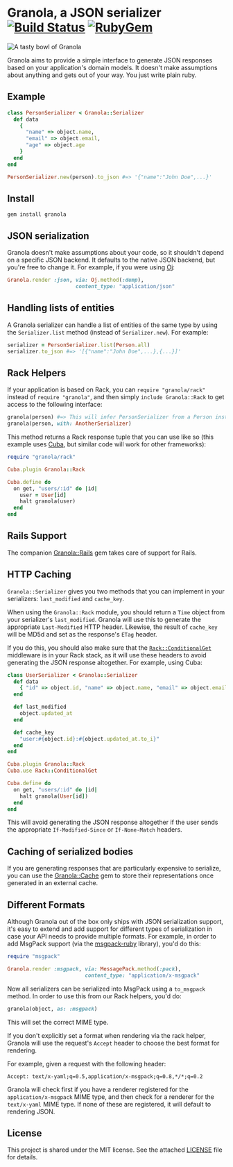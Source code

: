 # Granola, a JSON serializer [![Build Status](https://img.shields.io/travis/foca/granola.svg)](https://travis-ci.org/foca/granola) [![RubyGem](https://img.shields.io/gem/dt/granola.svg)](https://rubygems.org/gems/granola)

![A tasty bowl of Granola](https://cloud.githubusercontent.com/assets/437/4827156/9e8d33da-5f76-11e4-8574-7803e84845f2.JPG)

Granola aims to provide a simple interface to generate JSON responses based on
your application's domain models. It doesn't make assumptions about anything and
gets out of your way. You just write plain ruby.

## Example

``` ruby
class PersonSerializer < Granola::Serializer
  def data
    {
      "name" => object.name,
      "email" => object.email,
      "age" => object.age
    }
  end
end

PersonSerializer.new(person).to_json #=> '{"name":"John Doe",...}'
```

## Install

    gem install granola

## JSON serialization

Granola doesn't make assumptions about your code, so it shouldn't depend on a
specific JSON backend. It defaults to the native JSON backend, but you're free
to change it. For example, if you were using [Oj][]:

``` ruby
Granola.render :json, via: Oj.method(:dump),
                      content_type: "application/json"
```

[Oj]: https://github.com/ohler55/oj

## Handling lists of entities

A Granola serializer can handle a list of entities of the same type by using the
`Serializer.list` method (instead of `Serializer.new`). For example:

``` ruby
serializer = PersonSerializer.list(Person.all)
serializer.to_json #=> '[{"name":"John Doe",...},{...}]'
```

## Rack Helpers

If your application is based on Rack, you can `require "granola/rack"` instead
of `require "granola"`, and then simply `include Granola::Rack` to get access
to the following interface:

``` ruby
granola(person) #=> This will infer PersonSerializer from a Person instance
granola(person, with: AnotherSerializer)
```

This method returns a Rack response tuple that you can use like so (this example
uses [Cuba][], but similar code will work for other frameworks):

``` ruby
require "granola/rack"

Cuba.plugin Granola::Rack

Cuba.define do
  on get, "users/:id" do |id|
    user = User[id]
    halt granola(user)
  end
end
```

[Cuba]: http://cuba.is

## Rails Support

The companion [Granola::Rails](https://github.com/foca/granola-rails) gem takes
care of support for Rails.

## HTTP Caching

`Granola::Serializer` gives you two methods that you can implement in your
serializers: `last_modified` and `cache_key`.

When using the `Granola::Rack` module, you should return a `Time` object from
your serializer's `last_modified`.  Granola will use this to generate the
appropriate `Last-Modified` HTTP header.  Likewise, the result of `cache_key`
will be MD5d and set as the response's `ETag` header.

If you do this, you should also make sure that the [`Rack::ConditionalGet`][cg]
middleware is in your Rack stack, as it will use these headers to avoid
generating the JSON response altogether. For example, using Cuba:

``` ruby
class UserSerializer < Granola::Serializer
  def data
    { "id" => object.id, "name" => object.name, "email" => object.email }
  end

  def last_modified
    object.updated_at
  end

  def cache_key
    "user:#{object.id}:#{object.updated_at.to_i}"
  end
end

Cuba.plugin Granola::Rack
Cuba.use Rack::ConditionalGet

Cuba.define do
  on get, "users/:id" do |id|
    halt granola(User[id])
  end
end
```

This will avoid generating the JSON response altogether if the user sends the
appropriate `If-Modified-Since` or `If-None-Match` headers.

[cg]: http://www.rubydoc.info/github/rack/rack/Rack/ConditionalGet

## Caching of serialized bodies

If you are generating responses that are particularly expensive to serialize,
you can use the [Granola::Cache](https://github.com/foca/granola-cache) gem to
store their representations once generated in an external cache.

## Different Formats

Although Granola out of the box only ships with JSON serialization support, it's
easy to extend and add support for different types of serialization in case your
API needs to provide multiple formats. For example, in order to add MsgPack
support (via the [msgpack-ruby][] library), you'd do this:

``` ruby
require "msgpack"

Granola.render :msgpack, via: MessagePack.method(:pack),
                         content_type: "application/x-msgpack"
```

Now all serializers can be serialized into MsgPack using a `to_msgpack` method.
In order to use this from our Rack helpers, you'd do:

``` ruby
granola(object, as: :msgpack)
```

This will set the correct MIME type.

If you don't explicitly set a format when rendering via the rack helper, Granola
will use the request's `Accept` header to choose the best format for rendering.

For example, given a request with the following header:

    Accept: text/x-yaml;q=0.5,application/x-msgpack;q=0.8,*/*;q=0.2

Granola will check first if you have a renderer registered for the
`application/x-msgpack` MIME type, and then check for a renderer for the
`text/x-yaml` MIME type. If none of these are registered, it will default to
rendering JSON.

[msgpack-ruby]: https://github.com/msgpack/msgpack-ruby

## License

This project is shared under the MIT license. See the attached [LICENSE][] file
for details.

[LICENSE]: ./LICENSE
